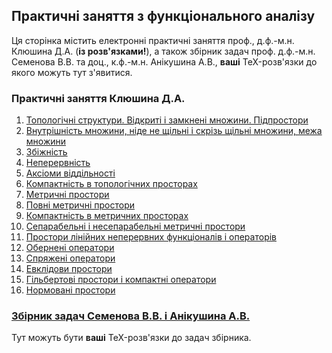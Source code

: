 ## Практичні заняття з функціонального аналізу

Ця сторінка містить електронні практичні заняття проф., д.ф.-м.н. Клюшина Д.А. (**із розв'язками!**), а також збірник задач проф. д.ф.-м.н. Семенова В.В. та доц., к.ф.-м.н. Анікушина А.В., **ваші** TeX-розв'язки до якого можуть тут з'явитися.

### Практичні заняття Клюшина Д.А.

1. [Топологічні структури. Відкриті і замкнені множини. Підпростори](lesson_01.pdf)
2. [Внутрішність множини, ніде не щільні і скрізь щільні множини, межа множини](lesson_02.pdf)
3. [Збіжність](lesson_03.pdf)
4. [Неперервність](lesson_04.pdf)
5. [Аксіоми віддільності](lesson_05.pdf)
6. [Компактність в топологічних просторах](lesson_06.pdf)
7. [Метричні простори](lesson_07.pdf)
8. [Повні метричні простори](lesson_08.pdf)
9. [Компактність в метричних просторах](lesson_09.pdf)
10. [Сепарабельні і несепарабельні метричні простори](lesson_10.pdf)
11. [Простори лінійних неперервних функціоналів і операторів](lesson_11.pdf)
12. [Обернені оператори](lesson_12.pdf)
13. [Спряжені оператори](lesson_13.pdf)
14. [Евклідови простори](lesson_14.pdf)
15. [Гільбертові простори і компактні оператори](lesson_15.pdf)
16. [Нормовані простори](lesson_16.pdf)

### [Збірник задач Семенова В.В. і Анікушина А.В.](book_anik_sem_ver3.pdf)

Тут можуть бути **ваші** TeX-розв'язки до задач збірника.

